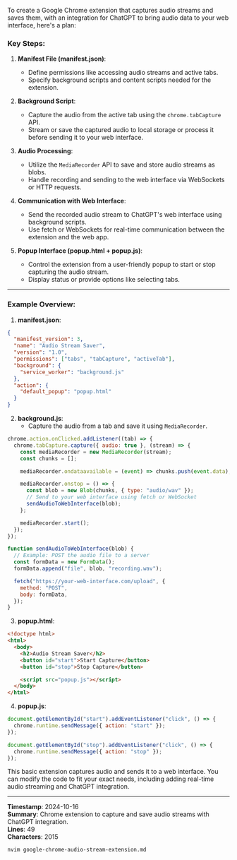 To create a Google Chrome extension that captures audio streams and saves them, with an integration for ChatGPT to bring audio data to your web interface, here's a plan:

### Key Steps:

1. **Manifest File (manifest.json)**:

   - Define permissions like accessing audio streams and active tabs.
   - Specify background scripts and content scripts needed for the extension.

2. **Background Script**:

   - Capture the audio from the active tab using the `chrome.tabCapture` API.
   - Stream or save the captured audio to local storage or process it before sending it to your web interface.

3. **Audio Processing**:

   - Utilize the `MediaRecorder` API to save and store audio streams as blobs.
   - Handle recording and sending to the web interface via WebSockets or HTTP requests.

4. **Communication with Web Interface**:

   - Send the recorded audio stream to ChatGPT's web interface using background scripts.
   - Use fetch or WebSockets for real-time communication between the extension and the web app.

5. **Popup Interface (popup.html + popup.js)**:
   - Control the extension from a user-friendly popup to start or stop capturing the audio stream.
   - Display status or provide options like selecting tabs.

---

### Example Overview:

1. **manifest.json**:

```json
{
  "manifest_version": 3,
  "name": "Audio Stream Saver",
  "version": "1.0",
  "permissions": ["tabs", "tabCapture", "activeTab"],
  "background": {
    "service_worker": "background.js"
  },
  "action": {
    "default_popup": "popup.html"
  }
}
```

2. **background.js**:
   - Capture the audio from a tab and save it using `MediaRecorder`.

```js
chrome.action.onClicked.addListener((tab) => {
  chrome.tabCapture.capture({ audio: true }, (stream) => {
    const mediaRecorder = new MediaRecorder(stream);
    const chunks = [];

    mediaRecorder.ondataavailable = (event) => chunks.push(event.data);

    mediaRecorder.onstop = () => {
      const blob = new Blob(chunks, { type: "audio/wav" });
      // Send to your web interface using fetch or WebSocket
      sendAudioToWebInterface(blob);
    };

    mediaRecorder.start();
  });
});

function sendAudioToWebInterface(blob) {
  // Example: POST the audio file to a server
  const formData = new FormData();
  formData.append("file", blob, "recording.wav");

  fetch("https://your-web-interface.com/upload", {
    method: "POST",
    body: formData,
  });
}
```

3. **popup.html**:

```html
<!doctype html>
<html>
  <body>
    <h2>Audio Stream Saver</h2>
    <button id="start">Start Capture</button>
    <button id="stop">Stop Capture</button>

    <script src="popup.js"></script>
  </body>
</html>
```

4. **popup.js**:

```js
document.getElementById("start").addEventListener("click", () => {
  chrome.runtime.sendMessage({ action: "start" });
});

document.getElementById("stop").addEventListener("click", () => {
  chrome.runtime.sendMessage({ action: "stop" });
});
```

This basic extension captures audio and sends it to a web interface. You can modify the code to fit your exact needs, including adding real-time audio streaming and ChatGPT integration.

---

**Timestamp**: 2024-10-16  
**Summary**: Chrome extension to capture and save audio streams with ChatGPT integration.  
**Lines**: 49  
**Characters**: 2015

```bash
nvim google-chrome-audio-stream-extension.md
```
